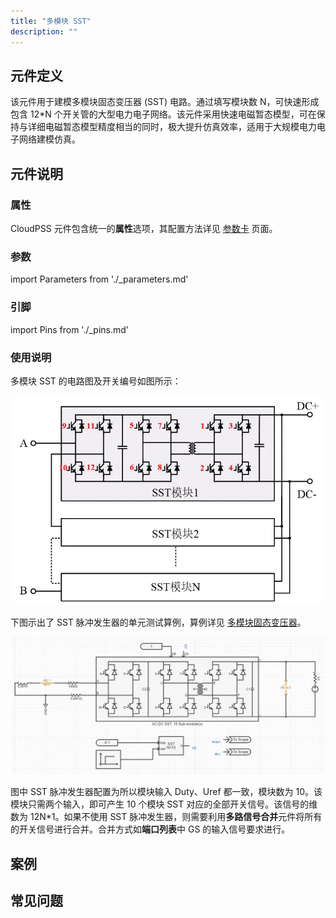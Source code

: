 ```yaml
---
title: "多模块 SST"
description: ""
---
```


## 元件定义

该元件用于建模多模块固态变压器 (SST) 电路。通过填写模块数 N，可快速形成包含 12*N 个开关管的大型电力电子网络。该元件采用快速电磁暂态模型，可在保持与详细电磁暂态模型精度相当的同时，极大提升仿真效率，适用于大规模电力电子网络建模仿真。

## 元件说明

### 属性

CloudPSS 元件包含统一的**属性**选项，其配置方法详见 [参数卡](docs/documents/software/10-xstudio/20-simstudio/40-workbench/20-function-zone/30-design-tab/30-param-panel/index.md) 页面。

### 参数

import Parameters from './_parameters.md'

<Parameters/>

### 引脚

import Pins from './_pins.md'

<Pins/>

### 使用说明

多模块 SST 的电路图及开关编号如图所示：

![电路图](./NSSTs1.png)

下图示出了 SST 脉冲发生器的单元测试算例，算例详见 [多模块固态变压器](https://cloudpss.net/model/CloudPSS/NSSTs)。

![单元测试图](./NSSTs1_unitest.png)

图中 SST 脉冲发生器配置为所以模块输入 Duty、Uref 都一致，模块数为 10。该模块只需两个输入，即可产生 10 个模块 SST 对应的全部开关信号。该信号的维数为 12N*1。如果不使用 SST 脉冲发生器，则需要利用**多路信号合并**元件将所有的开关信号进行合并。合并方式如**端口列表**中 GS 的输入信号要求进行。

## 案例

## 常见问题
